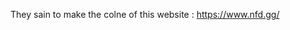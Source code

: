 They sain to make the colne of this website : <a href="https://www.nfd.gg/">https://www.nfd.gg/</a>
